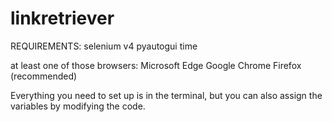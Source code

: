 # linkretriever
REQUIREMENTS:
selenium v4
pyautogui
time

at least one of those browsers:
Microsoft Edge
Google Chrome
Firefox (recommended)

Everything you need to set up is in the terminal, but you can also assign the variables by modifying the code.
